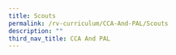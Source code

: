 ```yaml
---
title: Scouts
permalink: /rv-curriculum/CCA-And-PAL/Scouts
description: ""
third_nav_title: CCA And PAL
---
```

